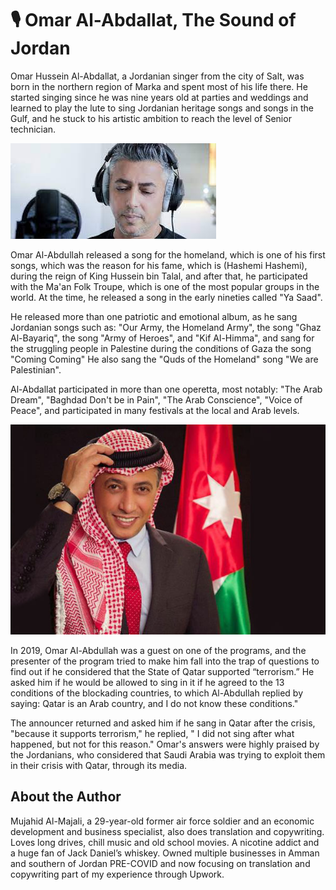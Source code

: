 # 🎙️ Omar Al-Abdallat, The Sound of Jordan

Omar Hussein Al-Abdallat, a Jordanian singer from the city of Salt, was born in
the northern region of Marka and spent most of his life there. He started
singing since he was nine years old at parties and weddings and learned to play
the lute to sing Jordanian heritage songs and songs in the Gulf, and he stuck to
his artistic ambition to reach the level of Senior technician.

![Omar-Al-Abdallat](_static/images/omar/image1.jpeg)

Omar Al-Abdullah released a song for the homeland, which is one of his first
songs, which was the reason for his fame, which is (Hashemi Hashemi), during the
reign of King Hussein bin Talal, and after that, he participated with the Ma'an
Folk Troupe, which is one of the most popular groups in the world. At the time,
he released a song in the early nineties called "Ya Saad".

He released more than one patriotic and emotional album, as he sang Jordanian
songs such as: "Our Army, the Homeland Army", the song "Ghaz Al-Bayariq", the
song "Army of Heroes", and "Kif Al-Himma", and sang for the struggling people in
Palestine during the conditions of Gaza the song "Coming Coming" He also sang
the "Quds of the Homeland" song "We are Palestinian".

Al-Abdallat participated in more than one operetta, most notably: "The Arab
Dream", "Baghdad Don't be in Pain", "The Arab Conscience", "Voice of Peace", and
participated in many festivals at the local and Arab levels.

![Omar-Al-Abdallat](_static/images/omar/image2.jpeg)

In 2019, Omar Al-Abdullah was a guest on one of the programs, and the presenter
of the program tried to make him fall into the trap of questions to find out if
he considered that the State of Qatar supported “terrorism.” He asked him if he
would be allowed to sing in it if he agreed to the 13 conditions of the
blockading countries, to which Al-Abdullah replied by saying: Qatar is an Arab
country, and I do not know these conditions."

The announcer returned and asked him if he sang in Qatar after the crisis,
"because it supports terrorism," he replied, " I did not sing after what
happened, but not for this reason." Omar's answers were highly praised by the
Jordanians, who considered that Saudi Arabia was trying to exploit them in their
crisis with Qatar, through its media.

## About the Author

Mujahid Al-Majali, a 29-year-old former air force soldier and an economic
development and business specialist, also does translation and copywriting.
Loves long drives, chill music and old school movies. A nicotine addict and a
huge fan of Jack Daniel’s whiskey. Owned multiple businesses in Amman and
southern of Jordan PRE-COVID and now focusing on translation and copywriting
part of my experience through Upwork.
